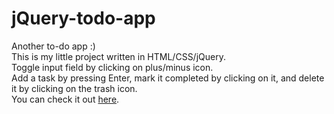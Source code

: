 # jQuery-todo-app
Another to-do app :)<br>
This is my little project written in HTML/CSS/jQuery.<br>
Toggle input field by clicking on plus/minus icon.<br>
Add a task by pressing Enter, mark it completed by clicking on it, and delete it by clicking on the trash icon.<br>
You can check it out <a href="https://dgrskovic.github.io/jQuery-todo-app">here</a>.
